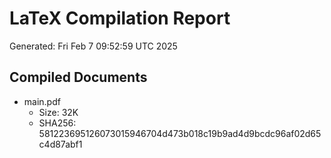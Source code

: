 # LaTeX Compilation Report
Generated: Fri Feb  7 09:52:59 UTC 2025
## Compiled Documents
- main.pdf
  - Size: 32K
  - SHA256: 581223695126073015946704d473b018c19b9ad4d9bcdc96af02d65c4d87abf1
